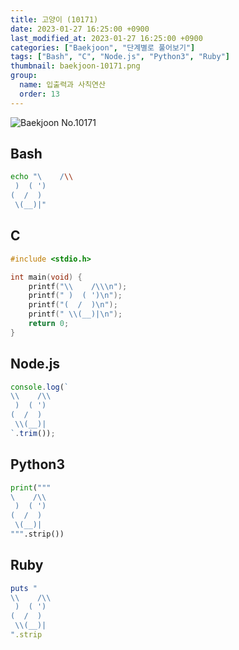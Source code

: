```yaml
---
title: 고양이 (10171)
date: 2023-01-27 16:25:00 +0900
last_modified_at: 2023-01-27 16:25:00 +0900
categories: ["Baekjoon", "단계별로 풀어보기"]
tags: ["Bash", "C", "Node.js", "Python3", "Ruby"]
thumbnail: baekjoon-10171.png
group:
  name: 입출력과 사칙연산
  order: 13
---
```


![Baekjoon No.10171](baekjoon-10171.png)

## Bash
```bash
echo "\    /\\
 )  ( ')
(  /  )
 \(__)|"
```

## C
```c
#include <stdio.h>

int main(void) {
	printf("\\    /\\\n");
	printf(" )  ( ')\n");
	printf("(  /  )\n");
	printf(" \\(__)|\n");
	return 0;
}
```

## Node.js
```javascript
console.log(`
\\    /\\
 )  ( ')
(  /  )
 \\(__)|
`.trim());
```

## Python3
```python
print("""
\    /\\
 )  ( ')
(  /  )
 \(__)|
""".strip())
```

## Ruby
```ruby
puts "
\\    /\\
 )  ( ')
(  /  )
 \\(__)|
".strip
```
